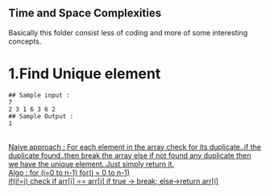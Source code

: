 ## Time and Space Complexities
 Basically this folder consist less of coding and more of some interesting concepts. 

# 1.Find Unique element
```
## Sample input : 
7
2 3 1 6 3 6 2
## Sample Output :
1
```
<br>
<u>Naive approach <u>: For each element in the array check for its duplicate..if the duplicate found..then break the array else if not found any duplicate then we have the unique element..Just simply return it.
<br>Algo : for (i=0 to n-1)              for(j = 0 to n-1)<br>if(i!=j) check if arr[i] == arr[j] if true -> break; else->return arr[i]